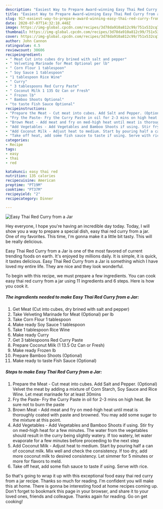 ```yaml
---
description: "Easiest Way to Prepare Award-winning Easy Thai Red Curry from a Jar"
title: "Easiest Way to Prepare Award-winning Easy Thai Red Curry from a Jar"
slug: 917-easiest-way-to-prepare-award-winning-easy-thai-red-curry-from-a-jar
date: 2020-07-07T14:32:18.448Z
image: https://img-global.cpcdn.com/recipes/3d78da910a812c99/751x532cq70/easy-thai-red-curry-from-a-jar-recipe-main-photo.jpg
thumbnail: https://img-global.cpcdn.com/recipes/3d78da910a812c99/751x532cq70/easy-thai-red-curry-from-a-jar-recipe-main-photo.jpg
cover: https://img-global.cpcdn.com/recipes/3d78da910a812c99/751x532cq70/easy-thai-red-curry-from-a-jar-recipe-main-photo.jpg
author: John Cannon
ratingvalue: 4.5
reviewcount: 30606
recipeingredient:
- " Meat Cut into cubes dry brined with salt and pepper"
- " Velveting Marinade for Meat Optional per lb"
- " Corn Flour 1 tablespoon"
- " Soy Sauce 1 tablespoon"
- "1 tablespoon Rice Wine"
- " Curry"
- " 3 tablespoons Red Curry Paste"
- " Coconut Milk 1 135 Oz Can or Fresh"
- " Frozen lb"
- " Bamboo Shoots Optional"
- "to taste Fish Sauce Optional"
recipeinstructions:
- "Prepare the Meat - Cut meat into cubes. Add Salt and Pepper. (Optional) Velvet the meat by adding a mixture of Corn Starch, Soy Sauce and Rice Wine. Let meat marinade for at least 30mins"
- "Fry the Paste- Fry the Curry Paste in oil for 2-3 mins on high heat. Be sure not to burn the paste"
- "Brown Meat - Add meat and fry on med-high heat until meat is thoroughly coated with paste and browned. You may add some sugar to the mixture at this point."
- "Add Vegetables - Add Vegetables and Bamboo Shoots if using. Stir fry on med-high heat for a few minutes. The water from the vegetables should result in the curry being slightly watery. If too watery, let water evaporate for a few minutes before proceeding to the next step"
- "Add Coconut Milk - Adjust heat to medium. Start by pouring half a can of coconut milk. Mix well and check the consistency. If too dry, add more coconut milk to desired consistency. Let simmer for 5 minutes or more for flavors to meld."
- "Take off heat, add some fish sauce to taste if using. Serve with rice."
categories:
- Recipe
tags:
- easy
- thai
- red

katakunci: easy thai red 
nutrition: 135 calories
recipecuisine: American
preptime: "PT19M"
cooktime: "PT37M"
recipeyield: "2"
recipecategory: Dinner

---
```



![Easy Thai Red Curry from a Jar](https://img-global.cpcdn.com/recipes/3d78da910a812c99/751x532cq70/easy-thai-red-curry-from-a-jar-recipe-main-photo.jpg)

Hey everyone, I hope you're having an incredible day today. Today, I will show you a way to prepare a special dish, easy thai red curry from a jar. One of my favorites. This time, I'm gonna make it a little bit tasty. This will be really delicious.

Easy Thai Red Curry from a Jar is one of the most favored of current trending foods on earth. It's enjoyed by millions daily. It is simple, it is quick, it tastes delicious. Easy Thai Red Curry from a Jar is something which I have loved my entire life. They are nice and they look wonderful.




To begin with this recipe, we must prepare a few ingredients. You can cook easy thai red curry from a jar using 11 ingredients and 6 steps. Here is how you cook it.

<!--inarticleads1-->

##### The ingredients needed to make Easy Thai Red Curry from a Jar:

1. Get  Meat (Cut into cubes, dry brined with salt and pepper)
1. Take  Velveting Marinade for Meat (Optional) per lb
1. Take  Corn Flour 1 tablespoon
1. Make ready  Soy Sauce 1 tablespoon
1. Take 1 tablespoon Rice Wine
1. Make ready  Curry
1. Get  3 tablespoons Red Curry Paste
1. Prepare  Coconut Milk (1 13.5 Oz Can or Fresh)
1. Make ready  Frozen lb
1. Prepare  Bamboo Shoots (Optional)
1. Make ready to taste Fish Sauce (Optional)




<!--inarticleads2-->

##### Steps to make Easy Thai Red Curry from a Jar:

1. Prepare the Meat - Cut meat into cubes. Add Salt and Pepper. (Optional) Velvet the meat by adding a mixture of Corn Starch, Soy Sauce and Rice Wine. Let meat marinade for at least 30mins
1. Fry the Paste- Fry the Curry Paste in oil for 2-3 mins on high heat. Be sure not to burn the paste
1. Brown Meat - Add meat and fry on med-high heat until meat is thoroughly coated with paste and browned. You may add some sugar to the mixture at this point.
1. Add Vegetables - Add Vegetables and Bamboo Shoots if using. Stir fry on med-high heat for a few minutes. The water from the vegetables should result in the curry being slightly watery. If too watery, let water evaporate for a few minutes before proceeding to the next step
1. Add Coconut Milk - Adjust heat to medium. Start by pouring half a can of coconut milk. Mix well and check the consistency. If too dry, add more coconut milk to desired consistency. Let simmer for 5 minutes or more for flavors to meld.
1. Take off heat, add some fish sauce to taste if using. Serve with rice.




So that's going to wrap it up with this exceptional food easy thai red curry from a jar recipe. Thanks so much for reading. I'm confident you will make this at home. There is gonna be interesting food at home recipes coming up. Don't forget to bookmark this page in your browser, and share it to your loved ones, friends and colleague. Thanks again for reading. Go on get cooking!
